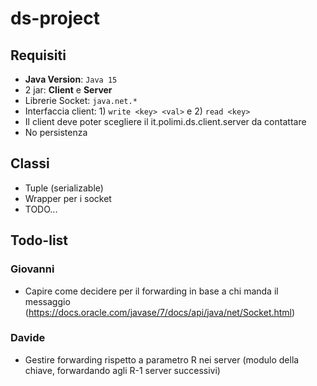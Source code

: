 # ds-project
## Requisiti
- **Java Version**: `Java 15`
- 2 jar: **Client** e **Server**
- Librerie Socket: `java.net.*`
- Interfaccia client: 1) `write <key> <val>` e 2) `read <key>`
- Il client deve poter scegliere il it.polimi.ds.client.server da contattare
- No persistenza

## Classi
- Tuple (serializable)
- Wrapper per i socket
- TODO...

## Todo-list
### Giovanni
- Capire come decidere per il forwarding in base a chi manda il messaggio (https://docs.oracle.com/javase/7/docs/api/java/net/Socket.html)

### Davide
- Gestire forwarding rispetto a parametro R nei server (modulo della chiave, forwardando agli R-1 server successivi)
